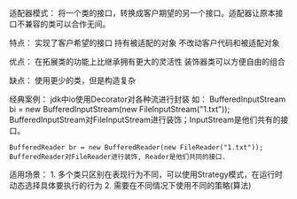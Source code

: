 适配器模式：
    将一个类的接口，转换成客户期望的另一个接口。适配器让原本接口不兼容的类可以合作无间。

特点：
    实现了客户希望的接口
    持有被适配的对象
    不改动客户代码和被适配对象

优点：
    在拓展类的功能上比继承拥有更大的灵活性
    装饰器类可以方便自由的组合

缺点：
    使用更少的类，但是构造复杂

经典案例：
    jdk中io使用Decorator对各种流进行封装
    如：
    BufferedInputStream bi = new BufferedInputStream(new FileInputStream("1.txt"));
    BufferedInputStream对FileInputStream进行装饰；InputStream是他们共有的接口。

    BufferedReader br = new BufferedReader(new FileReader("1.txt"));
    BufferedReader对FileReader进行装饰, Reader是他们共同的接口.

适用场景：
    1. 多个类只区别在表现行为不同，可以使用Strategy模式，在运行时动态选择具体要执行的行为
    2. 需要在不同情况下使用不同的策略(算法)